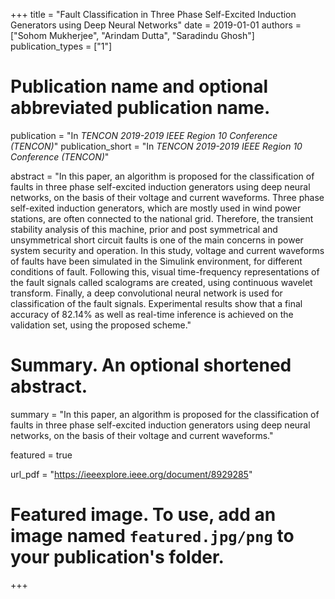 +++
title = "Fault Classification in Three Phase Self-Excited Induction Generators using Deep Neural Networks"
date = 2019-01-01
authors = ["Sohom Mukherjee", "Arindam Dutta", "Saradindu Ghosh"]
publication_types = ["1"]

# Publication name and optional abbreviated publication name.
publication = "In *TENCON 2019-2019 IEEE Region 10 Conference (TENCON)*"
publication_short = "In *TENCON 2019-2019 IEEE Region 10 Conference (TENCON)*"

abstract = "In this paper, an algorithm is proposed for the classification of faults in three phase self-excited induction generators using deep neural networks, on the basis of their voltage and current waveforms. Three phase self-exited induction generators, which are mostly used in wind power stations, are often connected to the national grid. Therefore, the transient stability analysis of this machine, prior and post symmetrical and unsymmetrical short circuit faults is one of the main concerns in power system security and operation. In this study, voltage and current waveforms of faults have been simulated in the Simulink environment, for different conditions of fault. Following this, visual time-frequency representations of the fault signals called scalograms are created, using continuous wavelet transform. Finally, a deep convolutional neural network is used for classification of the fault signals. Experimental results show that a final accuracy of 82.14% as well as real-time inference is achieved on the validation set, using the proposed scheme."

# Summary. An optional shortened abstract.
summary = "In this paper, an algorithm is proposed for the classification of faults in three phase self-excited induction generators using deep neural networks, on the basis of their voltage and current waveforms."

featured = true

url_pdf = "https://ieeexplore.ieee.org/document/8929285"

# Featured image. To use, add an image named `featured.jpg/png` to your publication's folder. 
+++

